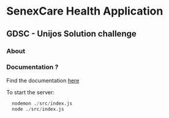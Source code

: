 # SenexCare Health Application

## GDSC - Unijos Solution challenge


### About


### Documentation ?
Find the documentation [here](./Documentation.md)

To start the server: 
```python
  nodemon ./src/index.js
  node ./src/index.js
